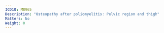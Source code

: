 ```yaml
---
ICD10: M8965
Description: "Osteopathy after poliomyelitis: Pelvic region and thigh"
Matters: No
Weight: 0
---
```

